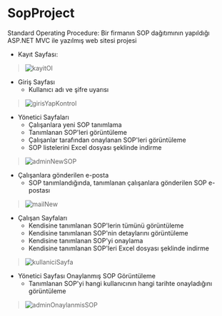 # SopProject
 Standard Operating Procedure: Bir firmanın SOP dağıtımının yapıldığı ASP.NET MVC ile yazılmış web sitesi projesi

+ Kayıt Sayfası:

> ![kayitOl](https://user-images.githubusercontent.com/46132459/118275269-e39e5800-b4ce-11eb-89a8-95d8091af5bc.gif)

+ Giriş Sayfası 
  + Kullanıcı adı ve şifre uyarısı
  
> ![girisYapKontrol](https://user-images.githubusercontent.com/46132459/118275500-2829f380-b4cf-11eb-81fc-e9c230b8ced1.gif)

+ Yönetici Sayfaları
  + Çalışanlara yeni SOP tanımlama
  + Tanımlanan SOP'leri görüntüleme
  + Çalışanlar tarafından onaylanan SOP'leri görüntüleme
  + SOP listelerini Excel dosyası şeklinde indirme

> ![adminNewSOP](https://user-images.githubusercontent.com/46132459/118275887-ad150d00-b4cf-11eb-9bcd-1a4a1903a70d.gif)

+ Çalışanlara gönderilen e-posta
  + SOP tanımlandığında, tanımlanan çalışanlara gönderilen SOP e-postası

> ![mailNew](https://user-images.githubusercontent.com/46132459/118276615-886d6500-b4d0-11eb-8faf-96aa44a5f3d2.jpg)

+ Çalışan Sayfaları
  + Kendisine tanımlanan SOP'lerin tümünü görüntüleme
  + Kendisine tanımlanan SOP'nin detaylarını görüntüleme
  + Kendisine tanımlanan SOP'yi onaylama
  + Kendisine tanımlanan SOP'leri Excel dosyası şeklinde indirme

> ![kullaniciSayfa](https://user-images.githubusercontent.com/46132459/118276940-ea2dcf00-b4d0-11eb-95bd-9f594a18a6d4.gif)

+ Yönetici Sayfası Onaylanmış SOP Görüntüleme
  + Tanımlanan SOP'yi hangi kullanıcının hangi tarihte onayladığını görüntüleme

> ![adminOnaylanmisSOP](https://user-images.githubusercontent.com/46132459/118277415-717b4280-b4d1-11eb-80be-f113bbe9ff06.gif) 
